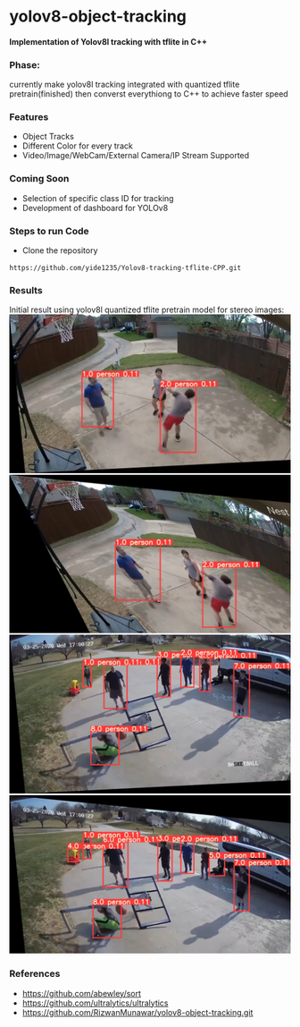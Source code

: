 # yolov8-object-tracking
#### Implementation of Yolov8l tracking with tflite in C++


### Phase:
currently make yolov8l tracking integrated with quantized tflite pretrain(finished)
then converst everythiong to C++ to achieve faster speed

### Features
- Object Tracks
- Different Color for every track
- Video/Image/WebCam/External Camera/IP Stream Supported

### Coming Soon
- Selection of specific class ID for tracking
- Development of dashboard for YOLOv8

### Steps to run Code

- Clone the repository
```
https://github.com/yide1235/Yolov8-tracking-tflite-CPP.git
```

### Results
Initial result using yolov8l quantized tflite pretrain model for stereo images:
![](./assets/sheared_image11.jpg)
![](./assets/sheared_image22.jpg)
![](./assets/sheared_image1.jpg)
![](./assets/sheared_image2.jpg)


### References
- https://github.com/abewley/sort
- https://github.com/ultralytics/ultralytics
- https://github.com/RizwanMunawar/yolov8-object-tracking.git
